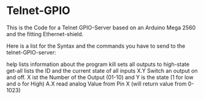 Telnet-GPIO
===========

This is the Code for a Telnet GPIO-Server based on an Arduino Mega 2560 and the fitting Ethernet-shield.



Here is a list for the Syntax and the commands you have to send to the telnet-GPIO-server:

help        lists information about the program
kill        sets all outputs to high-state
get-all     lists the ID and the current state of all inputs
X.Y         Switch an output on and off. X ist the Number of the Output (01-10) 
            and Y is the state (1 for low and o for High)
A.X         read analog Value from Pin X (will return value from 0-1023)


